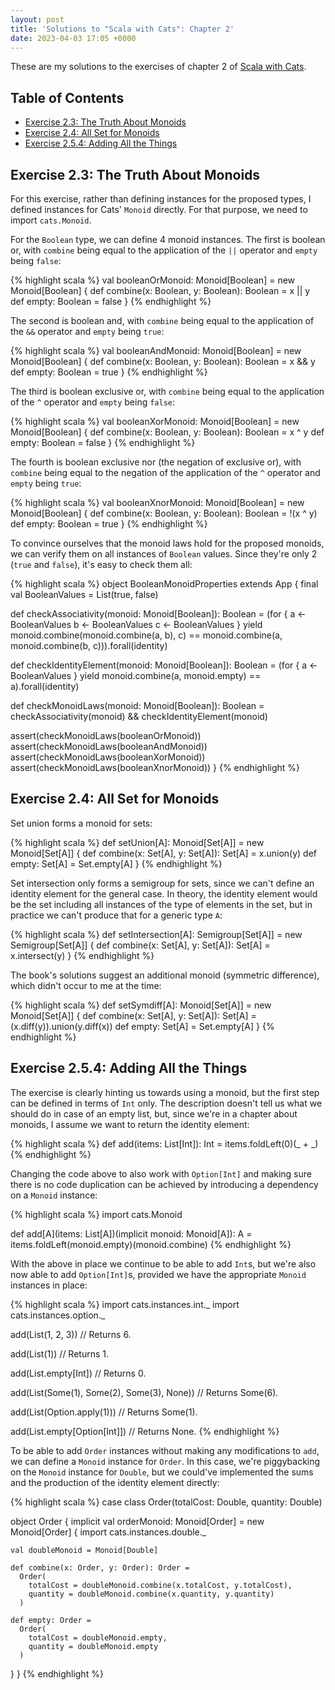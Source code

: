 ```yaml
---
layout: post
title: 'Solutions to "Scala with Cats": Chapter 2'
date: 2023-04-03 17:05 +0000
---
```


These are my solutions to the exercises of chapter 2 of [Scala with
Cats][scala-with-cats].

[scala-with-cats]: https://www.scalawithcats.com/

## Table of Contents

- [Exercise 2.3: The Truth About Monoids](#exercise-23-the-truth-about-monoids)
- [Exercise 2.4: All Set for Monoids](#exercise-24-all-set-for-monoids)
- [Exercise 2.5.4: Adding All the Things](#exercise-254-adding-all-the-things)

## Exercise 2.3: The Truth About Monoids

For this exercise, rather than defining instances for the proposed types, I
defined instances for Cats' `Monoid` directly. For that purpose, we need to
import `cats.Monoid`.

For the `Boolean` type, we can define 4 monoid instances. The first is boolean
or, with `combine` being equal to the application of the `||` operator and
`empty` being `false`:

{% highlight scala %}
val booleanOrMonoid: Monoid[Boolean] = new Monoid[Boolean] {
  def combine(x: Boolean, y: Boolean): Boolean = x || y
  def empty: Boolean = false
}
{% endhighlight %}

The second is boolean and, with `combine` being equal to the application of the
`&&` operator and `empty` being `true`:

{% highlight scala %}
val booleanAndMonoid: Monoid[Boolean] = new Monoid[Boolean] {
  def combine(x: Boolean, y: Boolean): Boolean = x && y
  def empty: Boolean = true
}
{% endhighlight %}

The third is boolean exclusive or, with `combine` being equal to the application
of the `^` operator and `empty` being `false`:

{% highlight scala %}
val booleanXorMonoid: Monoid[Boolean] = new Monoid[Boolean] {
  def combine(x: Boolean, y: Boolean): Boolean = x ^ y
  def empty: Boolean = false
}
{% endhighlight %}

The fourth is boolean exclusive nor (the negation of exclusive or), with
`combine` being equal to the negation of the application of the `^` operator and
`empty` being `true`:

{% highlight scala %}
val booleanXnorMonoid: Monoid[Boolean] = new Monoid[Boolean] {
  def combine(x: Boolean, y: Boolean): Boolean = !(x ^ y)
  def empty: Boolean = true
}
{% endhighlight %}

To convince ourselves that the monoid laws hold for the proposed monoids, we can
verify them on all instances of `Boolean` values. Since they're only 2 (`true`
and `false`), it's easy to check them all:

{% highlight scala %}
object BooleanMonoidProperties extends App {
  final val BooleanValues = List(true, false)

  def checkAssociativity(monoid: Monoid[Boolean]): Boolean =
    (for {
      a <- BooleanValues
      b <- BooleanValues
      c <- BooleanValues
    } yield monoid.combine(monoid.combine(a, b), c) == monoid.combine(a, monoid.combine(b, c))).forall(identity)

  def checkIdentityElement(monoid: Monoid[Boolean]): Boolean =
    (for { a <- BooleanValues } yield monoid.combine(a, monoid.empty) == a).forall(identity)

  def checkMonoidLaws(monoid: Monoid[Boolean]): Boolean =
    checkAssociativity(monoid) && checkIdentityElement(monoid)

  assert(checkMonoidLaws(booleanOrMonoid))
  assert(checkMonoidLaws(booleanAndMonoid))
  assert(checkMonoidLaws(booleanXorMonoid))
  assert(checkMonoidLaws(booleanXnorMonoid))
}
{% endhighlight %}

## Exercise 2.4: All Set for Monoids

Set union forms a monoid for sets:

{% highlight scala %}
def setUnion[A]: Monoid[Set[A]] = new Monoid[Set[A]] {
  def combine(x: Set[A], y: Set[A]): Set[A] = x.union(y)
  def empty: Set[A] = Set.empty[A]
}
{% endhighlight %}

Set intersection only forms a semigroup for sets, since we can't define an
identity element for the general case. In theory, the identity element would be
the set including all instances of the type of elements in the set, but in
practice we can't produce that for a generic type `A`:

{% highlight scala %}
def setIntersection[A]: Semigroup[Set[A]] = new Semigroup[Set[A]] {
  def combine(x: Set[A], y: Set[A]): Set[A] = x.intersect(y)
}
{% endhighlight %}

The book's solutions suggest an additional monoid (symmetric difference), which
didn't occur to me at the time:

{% highlight scala %}
def setSymdiff[A]: Monoid[Set[A]] = new Monoid[Set[A]] {
  def combine(x: Set[A], y: Set[A]): Set[A] = (x.diff(y)).union(y.diff(x))
  def empty: Set[A] = Set.empty[A]
}
{% endhighlight %}

## Exercise 2.5.4: Adding All the Things

The exercise is clearly hinting us towards using a monoid, but the first step
can be defined in terms of `Int` only. The description doesn't tell us what we
should do in case of an empty list, but, since we're in a chapter about monoids,
I assume we want to return the identity element:

{% highlight scala %}
def add(items: List[Int]): Int =
  items.foldLeft(0)(_ + _)
{% endhighlight %}

Changing the code above to also work with `Option[Int]` and making sure there is
no code duplication can be achieved by introducing a dependency on a `Monoid`
instance:

{% highlight scala %}
import cats.Monoid

def add[A](items: List[A])(implicit monoid: Monoid[A]): A =
  items.foldLeft(monoid.empty)(monoid.combine)
{% endhighlight %}

With the above in place we continue to be able to add `Int`s, but we're also now
able to add `Option[Int]`s, provided we have the appropriate `Monoid` instances
in place:

{% highlight scala %}
import cats.instances.int._
import cats.instances.option._

add(List(1, 2, 3))
// Returns 6.

add(List(1))
// Returns 1.

add(List.empty[Int])
// Returns 0.

add(List(Some(1), Some(2), Some(3), None))
// Returns Some(6).

add(List(Option.apply(1)))
// Returns Some(1).

add(List.empty[Option[Int]])
// Returns None.
{% endhighlight %}

To be able to add `Order` instances without making any modifications to `add`,
we can define a `Monoid` instance for `Order`. In this case, we're piggybacking
on the `Monoid` instance for `Double`, but we could've implemented the sums and
the production of the identity element directly:

{% highlight scala %}
case class Order(totalCost: Double, quantity: Double)

object Order {
  implicit val orderMonoid: Monoid[Order] = new Monoid[Order] {
    import cats.instances.double._

    val doubleMonoid = Monoid[Double]

    def combine(x: Order, y: Order): Order =
      Order(
        totalCost = doubleMonoid.combine(x.totalCost, y.totalCost),
        quantity = doubleMonoid.combine(x.quantity, y.quantity)
      )

    def empty: Order =
      Order(
        totalCost = doubleMonoid.empty,
        quantity = doubleMonoid.empty
      )
  }
}
{% endhighlight %}
